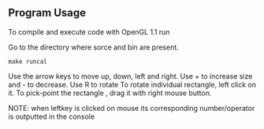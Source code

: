 ## Program Usage

To compile and execute code with OpenGL 1.1 run

Go to the directory where sorce and bin are present.
```
make runcal
```

Use the arrow keys to move up, down, left and right. Use + to increase size and - to decrease.
Use R to rotate
To rotate individual rectangle, left click on it.
To pick-point the rectangle , drag it with right mouse button.

NOTE:
when leftkey is clicked on mouse its corresponding number/operator is outputted in the console 



